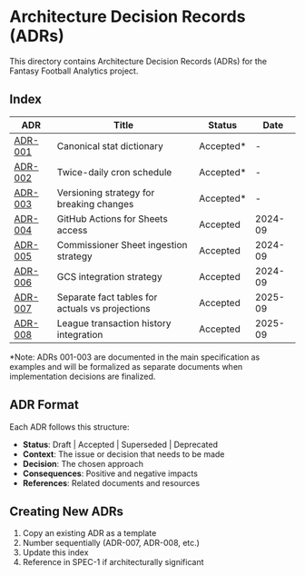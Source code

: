 # Architecture Decision Records (ADRs)

This directory contains Architecture Decision Records (ADRs) for the Fantasy Football Analytics project.

## Index

| ADR                                                               | Title                                           | Status     | Date    |
| ----------------------------------------------------------------- | ----------------------------------------------- | ---------- | ------- |
| [ADR-001](../../docs/spec/SPEC-1_v_2.2.md#adrs-examples)          | Canonical stat dictionary                       | Accepted\* | -       |
| [ADR-002](../../docs/spec/SPEC-1_v_2.2.md#adrs-examples)          | Twice-daily cron schedule                       | Accepted\* | -       |
| [ADR-003](../../docs/spec/SPEC-1_v_2.2.md#adrs-examples)          | Versioning strategy for breaking changes        | Accepted\* | -       |
| [ADR-004](ADR-004-github-actions-for-sheets.md)                   | GitHub Actions for Sheets access                | Accepted   | 2024-09 |
| [ADR-005](ADR-005-commissioner-sheet-ingestion-strategy.md)       | Commissioner Sheet ingestion strategy           | Accepted   | 2024-09 |
| [ADR-006](ADR-006-gcs-integration-strategy.md)                    | GCS integration strategy                        | Accepted   | 2024-09 |
| [ADR-007](ADR-007-separate-fact-tables-actuals-vs-projections.md) | Separate fact tables for actuals vs projections | Accepted   | 2025-09 |
| [ADR-008](ADR-008-league-transaction-history-integration.md)      | League transaction history integration          | Accepted   | 2025-09 |

\*Note: ADRs 001-003 are documented in the main specification as examples and will be formalized as separate documents when implementation decisions are finalized.

## ADR Format

Each ADR follows this structure:

- **Status**: Draft | Accepted | Superseded | Deprecated
- **Context**: The issue or decision that needs to be made
- **Decision**: The chosen approach
- **Consequences**: Positive and negative impacts
- **References**: Related documents and resources

## Creating New ADRs

1. Copy an existing ADR as a template
1. Number sequentially (ADR-007, ADR-008, etc.)
1. Update this index
1. Reference in SPEC-1 if architecturally significant
